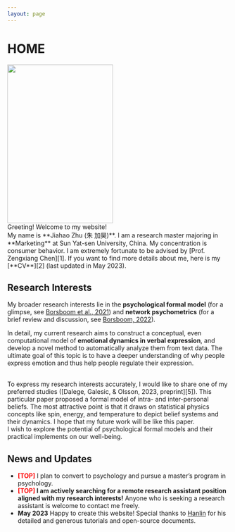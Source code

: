 ```yaml
---
layout: page
---
```


# HOME

<img src="[https://Jiahao-ZHU.github.io/jiahaozhu.jpg] https://github.com/Jiahao-ZHU/Jiahao-ZHU.github.io/blob/main/jiahaozhu.JPG" class="floatpic" width="240" height="360">

<br />
Greeting! Welcome to my website! 

<br />
My name is **Jiahao Zhu (朱 加昊)**. I am a research master majoring in **Marketing** at Sun Yat-sen University, China. My concentration is consumer behavior. I am extremely fortunate to be advised by [Prof. Zengxiang Chen][1]. If you want to find more details about me, here is my [**CV**][2] (last updated in May 2023).

## Research Interests

My broader research interests lie in the **psychological formal model** (for a glimpse, see [Borsboom et al., 2021][3]) and **network psychometrics** (for a brief review and discussion, see [Borsboom, 2022][4]). 
<br />

In detail, my current research aims to construct a conceptual, even computational model of **emotional dynamics in verbal expression**, and develop a novel method to automatically analyze them from text data. The ultimate goal of this topic is to have a deeper understanding of why people express emotion and thus help people regulate their expression.

<br />
To express my research interests accurately, I would like to share one of my preferred studies ([Dalege, Galesic, & Olsson, 2023, preprint][5]). This particular paper proposed a formal model of intra- and inter-personal beliefs. The most attractive point is that it draws on statistical physics concepts like spin, energy, and temperature to depict belief systems and their dynamics. I hope that my future work will be like this paper.

<br />
I wish to explore the potential of psychological formal models and their practical implements on our well-being.

## News and Updates

- **<font color='red'>[TOP]</font>** I plan to convert to psychology and pursue a master’s program in psychology.
- **<font color='red'>[TOP]</font> I am actively searching for a remote research assistant position aligned with my research interests!** Anyone who is seeking a research assistant is welcome to contact me freely.
- **May 2023** Happy to create this website! Special thanks to [Hanlin][6] for his detailed and generous tutorials and open-source documents.


[1]:	https://isbf.sysu.edu.cn/zh-hans/teacher/260
[2]:	https://jiahao-zhu.github.io/file/CV_Jiahao_Zhu.pdf
[3]:	https://doi.org/10.1177/1745691620969647
[4]:	https://doi.org/10.1007/s11336-022-09851-z
[5]:	https://osf.io/368jz
[6]:	https://caihanlin.com/